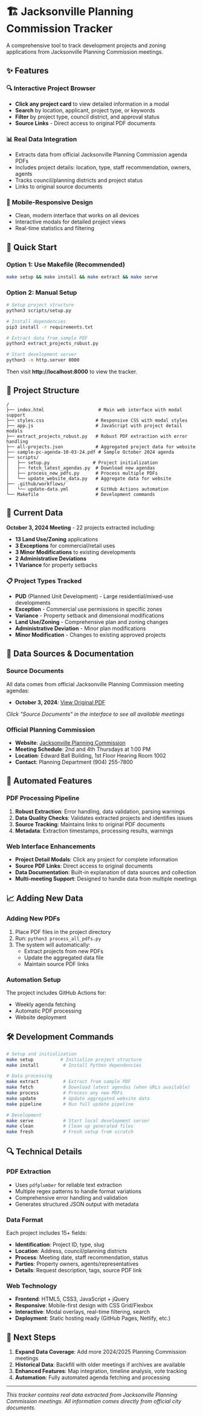# 🏗️ Jacksonville Planning Commission Tracker

A comprehensive tool to track development projects and zoning applications from Jacksonville Planning Commission meetings.

## ✨ Features

### 🔍 **Interactive Project Browser**
- **Click any project card** to view detailed information in a modal
- **Search** by location, applicant, project type, or keywords
- **Filter** by project type, council district, and approval status
- **Source Links** - Direct access to original PDF documents

### 📊 **Real Data Integration**
- Extracts data from official Jacksonville Planning Commission agenda PDFs
- Includes project details: location, type, staff recommendation, owners, agents
- Tracks council/planning districts and project status
- Links to original source documents

### 📱 **Mobile-Responsive Design**
- Clean, modern interface that works on all devices
- Interactive modals for detailed project views
- Real-time statistics and filtering

## 🚀 Quick Start

### Option 1: Use Makefile (Recommended)
```bash
make setup && make install && make extract && make serve
```

### Option 2: Manual Setup
```bash
# Setup project structure
python3 scripts/setup.py

# Install dependencies
pip3 install -r requirements.txt

# Extract data from sample PDF
python3 extract_projects_robust.py

# Start development server
python3 -m http.server 8000
```

Then visit **http://localhost:8000** to view the tracker.

## 📂 Project Structure

```
/
├── index.html                    # Main web interface with modal support
├── styles.css                   # Responsive CSS with modal styles
├── app.js                       # JavaScript with project detail modals
├── extract_projects_robust.py   # Robust PDF extraction with error handling
├── all-projects.json            # Aggregated project data for website
├── sample-pc-agenda-10-03-24.pdf # Sample October 2024 agenda
├── scripts/
│   ├── setup.py                # Project initialization
│   ├── fetch_latest_agendas.py  # Download new agendas
│   ├── process_new_pdfs.py      # Process multiple PDFs
│   └── update_website_data.py   # Aggregate data for website
├── .github/workflows/
│   └── update-data.yml          # GitHub Actions automation
└── Makefile                     # Development commands
```

## 📄 Current Data

**October 3, 2024 Meeting** - 22 projects extracted including:
- **13 Land Use/Zoning** applications
- **3 Exceptions** for commercial/retail uses
- **3 Minor Modifications** to existing developments
- **2 Administrative Deviations**
- **1 Variance** for property setbacks

### 📋 Project Types Tracked
- **PUD** (Planned Unit Development) - Large residential/mixed-use developments
- **Exception** - Commercial use permissions in specific zones
- **Variance** - Property setback and dimensional modifications
- **Land Use/Zoning** - Comprehensive plan and zoning changes
- **Administrative Deviation** - Minor plan modifications
- **Minor Modification** - Changes to existing approved projects

## 🔗 Data Sources & Documentation

### **Source Documents**
All data comes from official Jacksonville Planning Commission meeting agendas:
- **October 3, 2024**: [View Original PDF](https://www.jacksonville.gov/getattachment/Departments/Planning-and-Development/Current-Planning-Division/Planning-Commission/10-03-24-agenda.pdf.aspx?lang=en-US)

*Click "Source Documents" in the interface to see all available meetings*

### **Official Planning Commission**
- **Website**: [Jacksonville Planning Commission](https://www.jacksonville.gov/departments/planning-and-development/planning-commission.aspx)
- **Meeting Schedule**: 2nd and 4th Thursdays at 1:00 PM
- **Location**: Edward Ball Building, 1st Floor Hearing Room 1002
- **Contact**: Planning Department (904) 255-7800

## 🤖 Automated Features

### **PDF Processing Pipeline**
1. **Robust Extraction**: Error handling, data validation, parsing warnings
2. **Data Quality Checks**: Validates extracted projects and identifies issues
3. **Source Tracking**: Maintains links to original PDF documents
4. **Metadata**: Extraction timestamps, processing results, warnings

### **Web Interface Enhancements**
- **Project Detail Modals**: Click any project for complete information
- **Source PDF Links**: Direct access to original documents
- **Data Documentation**: Built-in explanation of data sources and collection
- **Multi-meeting Support**: Designed to handle data from multiple meetings

## 📈 Adding New Data

### **Adding New PDFs**
1. Place PDF files in the project directory
2. Run: `python3 process_all_pdfs.py`
3. The system will automatically:
   - Extract projects from new PDFs
   - Update the aggregated data file
   - Maintain source PDF links

### **Automation Setup**
The project includes GitHub Actions for:
- Weekly agenda fetching
- Automatic PDF processing
- Website deployment

## 🛠️ Development Commands

```bash
# Setup and initialization
make setup          # Initialize project structure
make install         # Install Python dependencies

# Data processing
make extract         # Extract from sample PDF
make fetch           # Download latest agendas (when URLs available)
make process         # Process any new PDFs
make update          # Update aggregated website data
make pipeline        # Run full update pipeline

# Development
make serve           # Start local development server
make clean           # Clean up generated files
make fresh           # Fresh setup from scratch
```

## 🔍 Technical Details

### **PDF Extraction**
- Uses `pdfplumber` for reliable text extraction
- Multiple regex patterns to handle format variations
- Comprehensive error handling and validation
- Generates structured JSON output with metadata

### **Data Format**
Each project includes 15+ fields:
- **Identification**: Project ID, type, slug
- **Location**: Address, council/planning districts
- **Process**: Meeting date, staff recommendation, status
- **Parties**: Property owners, agents/representatives
- **Details**: Request description, tags, source PDF link

### **Web Technology**
- **Frontend**: HTML5, CSS3, JavaScript + jQuery
- **Responsive**: Mobile-first design with CSS Grid/Flexbox
- **Interactive**: Modal overlays, real-time filtering, search
- **Deployment**: Static hosting ready (GitHub Pages, Netlify, etc.)

## 🎯 Next Steps

1. **Expand Data Coverage**: Add more 2024/2025 Planning Commission meetings
2. **Historical Data**: Backfill with older meetings if archives are available
3. **Enhanced Features**: Map integration, timeline analysis, vote tracking
4. **Automation**: Fully automated agenda fetching and processing

---

*This tracker contains real data extracted from Jacksonville Planning Commission meetings. All information comes directly from official city documents.*